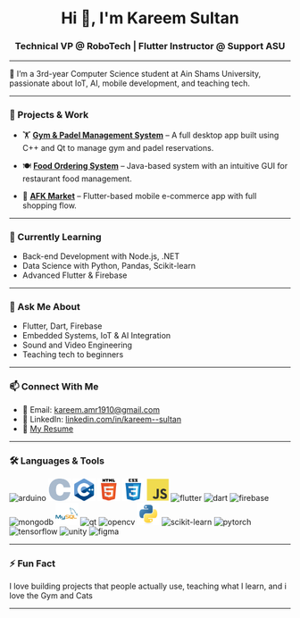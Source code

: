 <h1 align="center">Hi 👋, I'm Kareem Sultan</h1>
<h3 align="center">Technical VP @ RoboTech | Flutter Instructor @ Support ASU</h3>

---

🚀 I’m a 3rd-year Computer Science student at Ain Shams University, passionate about IoT, AI, mobile development, and teaching tech.

---

### 🔧 Projects & Work

- 🏋️ **[Gym & Padel Management System](https://github.com/DSProject2025/Gym_Management_System)** – A full desktop app built using C++ and Qt to manage gym and padel reservations.

- 🍽 **[Food Ordering System](https://github.com/kareem-kio/Food-Ordering-System)** – Java-based system with an intuitive GUI for restaurant food management.

- 🛒 **[AFK Market](https://github.com/Fady2024/Ecommerce-app)** – Flutter-based mobile e-commerce app with full shopping flow.

---

### 🌱 Currently Learning

- Back-end Development with Node.js, .NET
- Data Science with Python, Pandas, Scikit-learn
- Advanced Flutter & Firebase

---

### 💬 Ask Me About

- Flutter, Dart, Firebase
- Embedded Systems, IoT & AI Integration
- Sound and Video Engineering
- Teaching tech to beginners

---

### 📫 Connect With Me

- 📧 Email: [kareem.amr1910@gmail.com](mailto:kareem.amr1910@gmail.com)  
- 💼 LinkedIn: [linkedin.com/in/kareem--sultan](https://linkedin.com/in/kareem--sultan)  
- 📄 [My Resume](https://drive.google.com/file/d/16Mx7bpps9b5q66a1rk8yTVkaWVaJI8ub/view?usp=sharing)

---

### 🛠️ Languages & Tools

<p align="left">
  <img src="https://cdn.worldvectorlogo.com/logos/arduino-1.svg" alt="arduino" width="40" />
  <img src="https://raw.githubusercontent.com/devicons/devicon/master/icons/c/c-original.svg" alt="c" width="40" />
  <img src="https://raw.githubusercontent.com/devicons/devicon/master/icons/cplusplus/cplusplus-original.svg" alt="cplusplus" width="40" />
  <img src="https://raw.githubusercontent.com/devicons/devicon/master/icons/html5/html5-original-wordmark.svg" alt="html5" width="40" />
  <img src="https://raw.githubusercontent.com/devicons/devicon/master/icons/css3/css3-original-wordmark.svg" alt="css3" width="40" />
  <img src="https://raw.githubusercontent.com/devicons/devicon/master/icons/javascript/javascript-original.svg" alt="javascript" width="40" />
  <img src="https://www.vectorlogo.zone/logos/flutterio/flutterio-icon.svg" alt="flutter" width="40" />
  <img src="https://www.vectorlogo.zone/logos/dartlang/dartlang-icon.svg" alt="dart" width="40" />
  <img src="https://www.vectorlogo.zone/logos/firebase/firebase-icon.svg" alt="firebase" width="40" />
  <img src="https://www.vectorlogo.zone/logos/mongodb/mongodb-icon.svg" alt="mongodb" width="40" />
  <img src="https://raw.githubusercontent.com/devicons/devicon/master/icons/mysql/mysql-original-wordmark.svg" alt="mysql" width="40" />
  <img src="https://upload.wikimedia.org/wikipedia/commons/0/0b/Qt_logo_2016.svg" alt="qt" width="40" />
  <img src="https://www.vectorlogo.zone/logos/opencv/opencv-icon.svg" alt="opencv" width="40" />
  <img src="https://raw.githubusercontent.com/devicons/devicon/master/icons/python/python-original.svg" alt="python" width="40" />
  <img src="https://upload.wikimedia.org/wikipedia/commons/0/05/Scikit_learn_logo_small.svg" alt="scikit-learn" width="40" />
  <img src="https://www.vectorlogo.zone/logos/pytorch/pytorch-icon.svg" alt="pytorch" width="40" />
  <img src="https://www.vectorlogo.zone/logos/tensorflow/tensorflow-icon.svg" alt="tensorflow" width="40" />
  <img src="https://www.vectorlogo.zone/logos/unity3d/unity3d-icon.svg" alt="unity" width="40" />
  <img src="https://www.vectorlogo.zone/logos/figma/figma-icon.svg" alt="figma" width="40" />
</p>

---

### ⚡ Fun Fact

I love building projects that people actually use, teaching what I learn, and i love the Gym and Cats

---

